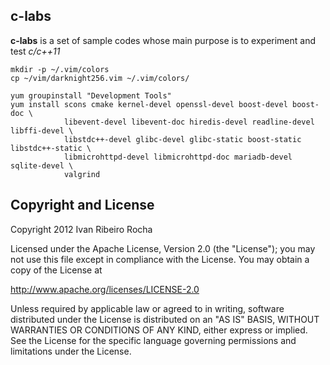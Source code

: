c-labs
------------

**c-labs**  is a set of sample codes whose main purpose is to experiment and test *c/c++11*

```shell
mkdir -p ~/.vim/colors
cp ~/vim/darknight256.vim ~/.vim/colors/

yum groupinstall "Development Tools"
yum install scons cmake kernel-devel openssl-devel boost-devel boost-doc \
            libevent-devel libevent-doc hiredis-devel readline-devel libffi-devel \
            libstdc++-devel glibc-devel glibc-static boost-static libstdc++-static \
            libmicrohttpd-devel libmicrohttpd-doc mariadb-devel sqlite-devel \
            valgrind
```

Copyright and License
-----------

Copyright 2012 Ivan Ribeiro Rocha

Licensed under the Apache License, Version 2.0 (the "License");
you may not use this file except in compliance with the License.
You may obtain a copy of the License at

   http://www.apache.org/licenses/LICENSE-2.0

Unless required by applicable law or agreed to in writing, software
distributed under the License is distributed on an "AS IS" BASIS,
WITHOUT WARRANTIES OR CONDITIONS OF ANY KIND, either express or implied.
See the License for the specific language governing permissions and
limitations under the License.
